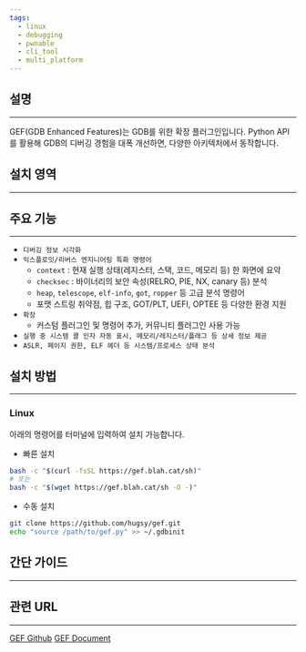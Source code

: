 ```yaml
---
tags:
  - linux
  - debugging
  - pwnable
  - cli_tool
  - multi_platform
---
```

## 설명
---
GEF(GDB Enhanced Features)는 GDB를 위한 확장 플러그인입니다. Python API를 활용해 GDB의 디버깅 경험을 대폭 개선하면, 다양한 아키텍처에서 동작합니다.

## 설치 영역
---


## 주요 기능
---
- `디버깅 정보 시각화`
- `익스플로잇/리버스 엔지니어링 특화 명령어`
	- `context` : 현재 실행 상태(레지스터, 스택, 코드, 메모리 등) 한 화면에 요약
	- `checksec` : 바이너리의 보안 속성(RELRO, PIE, NX, canary 등) 분석
	- `heap`, `telescope`, `elf-info`, `got`, `ropper` 등 고급 분석 명령어
	- 포맷 스트링 취약점, 힙 구조, GOT/PLT, UEFI, OPTEE 등 다양한 환경 지원
- `확장`
	- 커스텀 플러그인 및 명령어 추가, 커뮤니티 플러그인 사용 가능
- `실행 중 시스템 콜 인자 자동 표시, 메모리/레지스터/플래그 등 상세 정보 제공`
- `ASLR, 페이지 권한, ELF 헤더 등 시스템/프로세스 상태 분석`

## 설치 방법
---
### Linux
아래의 명령어를 터미널에 입력하여 설치 가능합니다.
- 빠른 설치
```sh
bash -c "$(curl -fsSL https://gef.blah.cat/sh)"
# 또는
bash -c "$(wget https://gef.blah.cat/sh -O -)"
```

- 수동 설치
```sh
git clone https://github.com/hugsy/gef.git
echo "source /path/to/gef.py" >> ~/.gdbinit
```


## 간단 가이드
---


## 관련 URL
---
[GEF Github](https://github.com/hugsy/gef)
[GEF Document](https://hugsy.github.io/gef/install/)
